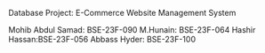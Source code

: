 Database Project: E-Commerce Website Management System 

Mohib Abdul Samad: BSE-23F-090
M.Hunain: BSE-23F-064
Hashir Hassan:BSE-23F-056
Abbass Hyder: BSE-23F-100
